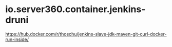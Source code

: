 # io.server360.container.jenkins-druni

https://hub.docker.com/r/thoschu/jenkins-slave-jdk-maven-git-curl-docker-run-inside/
